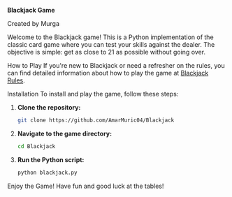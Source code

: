 **Blackjack Game**

Created by Murga

Welcome to the Blackjack game! This is a Python implementation of the classic card game where you can test your skills against the dealer. The objective is simple: get as close to 21 as possible without going over.

How to Play
If you're new to Blackjack or need a refresher on the rules, you can find detailed information about how to play the game at [Blackjack Rules](https://bicyclecards.com/how-to-play/blackjack).

Installation
To install and play the game, follow these steps:

1. **Clone the repository:**
    ```bash
    git clone https://github.com/AmarMuric04/Blackjack
    ```

2. **Navigate to the game directory:**
    ```bash
    cd Blackjack
    ```

3. **Run the Python script:**
    ```bash
    python blackjack.py
    ```
Enjoy the Game!
Have fun and good luck at the tables!
